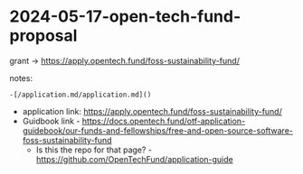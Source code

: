 # 2024-05-17-open-tech-fund-proposal

grant -> https://apply.opentech.fund/foss-sustainability-fund/

notes:

    -[/application.md/application.md]()

- application link: https://apply.opentech.fund/foss-sustainability-fund/
- Guidbook link - https://docs.opentech.fund/otf-application-guidebook/our-funds-and-fellowships/free-and-open-source-software-foss-sustainability-fund
  - Is this the repo for that page? - https://github.com/OpenTechFund/application-guide

